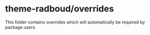 # theme-radboud/overrides

This folder contains overrides which will automatically be required by package users.
